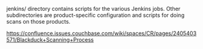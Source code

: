 jenkins/ directory contains scripts for the various Jenkins jobs.
Other subdirectories are product-specific configuration and scripts for
doing scans on those products.

https://confluence.issues.couchbase.com/wiki/spaces/CR/pages/2405403571/Blackduck+Scanning+Process